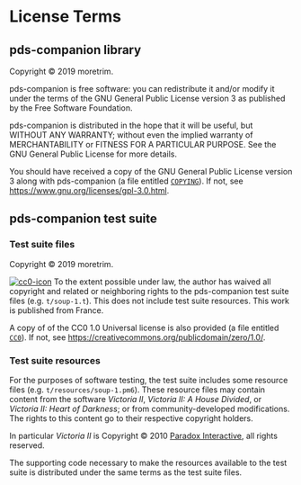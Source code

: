 License Terms
=============

pds-companion library
---------------------

Copyright © 2019 moretrim.

pds-companion is free software: you can redistribute it and/or modify
it under the terms of the GNU General Public License version 3 as
published by the Free Software Foundation.

pds-companion is distributed in the hope that it will be useful,
but WITHOUT ANY WARRANTY; without even the implied warranty of
MERCHANTABILITY or FITNESS FOR A PARTICULAR PURPOSE.  See the
GNU General Public License for more details.

You should have received a copy of the GNU General Public License
version 3 along with pds-companion (a file entitled [`COPYING`]). If not,
see <https://www.gnu.org/licenses/gpl-3.0.html>.

[`COPYING`]: ./COPYING

pds-companion test suite
------------------------

### Test suite files

Copyright © 2019 moretrim.

[![cc0-icon]][cc0-license] To the extent possible under law, the author has waived all copyright and related or
neighboring rights to the pds-companion test suite files (e.g. `t/soup-1.t`). This does not include test suite
resources. This work is published from France.

A copy of of the CC0 1.0 Universal license is also provided (a file entitled [`CC0`]). If not, see
<https://creativecommons.org/publicdomain/zero/1.0/>.

[cc0-icon]: https://i.creativecommons.org/p/zero/1.0/88x31.png
[cc0-license]: https://creativecommons.org/publicdomain/zero/1.0/
[`CC0`]: ./CC0

### Test suite resources

For the purposes of software testing, the test suite includes some resource files (e.g. `t/resources/soup-1.pm6`). These
resource files may contain content from the software <cite>Victoria II</cite>, <cite>Victoria II: A House
Divided</cite>, or <cite>Victoria II: Heart of Darkness</cite>; or from community-developed modifications. The rights to
this content go to their respective copyright holders.

In particular <cite>Victoria II</cite> is Copyright © 2010 [Paradox Interactive], all rights reserved.

[Paradox Interactive]: https://www.paradoxplaza.com

The supporting code necessary to make the resources available to the test suite is distributed under the same terms as
the test suite files.
